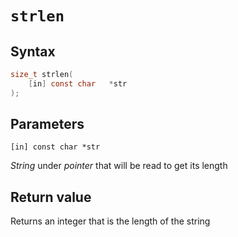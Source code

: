 # `strlen`

## Syntax 

```C
size_t strlen(
	[in] const char   *str
);
```

## Parameters

`[in] const char *str`

*String* under *pointer* that will be read to get its length

## Return value

Returns an integer that is the length of the string